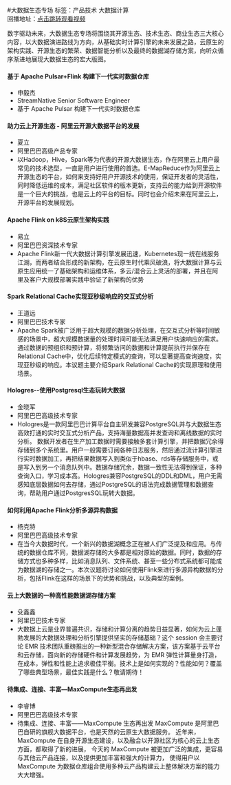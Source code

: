 #大数据生态专场标签：<kbd>产品技术</kbd> <kbd>大数据计算</kbd><br>回播地址：[点击跳转观看视频](https://alhlsvodhls08.e.vhall.com/mp4record/BigDataEcosystem.mp4)数字驱动未来，大数据生态专场将围绕其开源生态、技术生态、商业生态三大核心内容，以大数据演进路线为方向，从基础实时计算引擎的未来发展之路，云原生的架构实践、开源生态的繁荣、数据智能分析以及最终的数据湖存储方案，向听众循序渐进地展现大数据生态的宏大版图。#### 基于 Apache Pulsar+Flink 构建下一代实时数据仓库* 申毅杰*  StreamNative Senior Software Engineer* 基于 Apache Pulsar 构建下一代实时数据仓库#### 助力云上开源生态 - 阿里云开源大数据平台的发展* 夏立* 阿里巴巴高级产品专家*  以Hadoop，Hive，Spark等为代表的开源大数据生态，作在阿里云上用户最常见的技术选型，一直是用户进行使用的首选。E-MapReduce作为阿里云上开源生态的平台，如何来支持好用户开源技术的使用，保证开发者的灵活性，同时降低运维的成本，满足社区软件的版本更新，支持云的能力给到开源软件是一个巨大的挑战，也是云上的平台的目标。同时也会介绍未来在阿里云上，开源平台的发展规划。#### Apache Flink on k8S云原生架构实践* 易立* 阿里巴巴资深技术专家* Apache Flink新一代大数据计算引擎发展迅速，Kubernetes现一统在线服务江湖，而两者结合形成的新架构，在云原生时代乘风破浪，将大数据计算与云原生应用统一了基础架构和运维体系，多云/混合云上灵活的部署，并且在阿里及客户大规模部署实践中验证了新架构的优势#### Spark Relational Cache实现亚秒级响应的交互式分析* 王道远* 阿里巴巴技术专家* Apache Spark被广泛用于超大规模的数据分析处理，在交互式分析等时间敏感的场景中，超大规模数据量的处理时间可能无法满足用户快速响应的需求。通过数据的预组织和预计算，将频繁访问的数据和计算提前执行并保存在Relational Cache中，优化后续特定模式的查询，可以显著提高查询速度，实现亚秒级的响应。本议题主要介绍Spark Relational Cache的实现原理和使用场景。#### Hologres--使用Postgresql生态玩转大数据* 金晓军* 阿里巴巴高级技术专家* Hologres是一款阿里巴巴计算平台自主研发兼容PostgreSQL并与大数据生态高效打通的实时交互式分析产品，支持海量数据高并发查询和离线数据的实时分析。 数据开发者在生产加工数据时需要接触多套计算引擎，并把数据冗余得存储到多个系统里。用户一般需要订阅各种日志服务，然后通过流计算引擎进行实时数据加工，再把结果数据写入到类似于hbase、rds等存储服务中，或是写入到另一个消息队列中。数据存储冗余，数据一致性无法得到保证，多种查询入口，学习成本高。Hologres兼容PostgreSQL的DDL和DML，用户无需感知底层数据如何去存储，通过PostgreSQL的语法完成数据管理和数据查询，帮助用户通过PostgresSQL玩转大数据。#### 如何利用Apache Flink分析多源异构数据* 杨克特* 阿里巴巴高级技术专家*  在当今大数据时代，一个新兴的数据湖概念正在被人们广泛提及和应用。与传统的数据仓库不同，数据湖存储的大多都是相对原始的数据。同时，数据的存储方式也多种多样，比如消息队列、文件系统、甚至一些分布式系统都可能成为数据湖的存储之一。本次议题将讨论如何使用Flink来进行多源异构数据的分析，包括Flink在这样的场景下的优势和挑战，以及典型的案例。#### 云上大数据的一种高性能数据湖存储方案* 殳鑫鑫* 阿里巴巴技术专家* 大数据上云是业界普遍共识，存储和计算分离的趋势日益显著，如何为云上蓬勃发展的大数据处理和分析引擎提供坚实的存储基础？这个 session 会主要讨论 EMR 技术团队重磅推出的一种新型混合存储解决方案，该方案基于云平台和云存储，面向新的存储硬件和计算发展趋势，为 EMR 弹性计算量身打造，在成本，弹性和性能上追求极佳平衡。技术上是如何实现的？性能如何？覆盖了哪些典型场景，最佳实践是什么？敬请期待！#### 待集成、连接、丰富—MaxCompute生态再出发* 李睿博* 阿里巴巴高级技术专家* 待集成、连接、丰富——MaxCompute 生态再出发 MaxCompute 是阿里巴巴自研的旗舰大数据平台，也是天然的云原生大数据服务。 近年来，MaxCompute 在自身开源生态建设，以及融合以开源社区为核心的云上生态方面，都取得了新的进展， 今天的 MaxCompute 被更加广泛的集成，更容易与其他云产品连接，以及提供更加丰富和强大的计算力， 使得用户以 MaxCompute 为数据仓库组合使用多种云产品构建云上整体解决方案的能力大大增强。